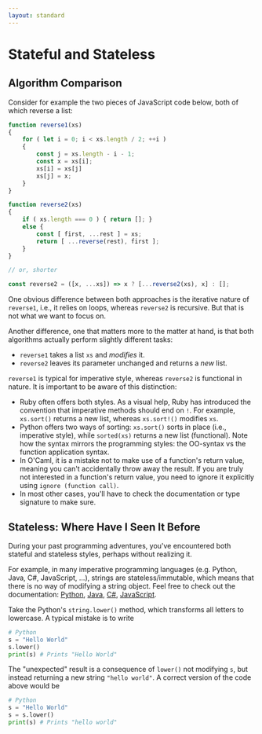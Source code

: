 ```yaml
---
layout: standard
---
```

# Stateful and Stateless

## Algorithm Comparison

Consider for example the two pieces of JavaScript code below,
both of which reverse a list:

```javascript
function reverse1(xs)
{
    for ( let i = 0; i < xs.length / 2; ++i )
    {
        const j = xs.length - i - 1;
        const x = xs[i];
        xs[i] = xs[j]
        xs[j] = x;
    }
}
```

```javascript
function reverse2(xs)
{
    if ( xs.length === 0 ) { return []; }
    else {
        const [ first, ...rest ] = xs;
        return [ ...reverse(rest), first ];
    }
}

// or, shorter

const reverse2 = ([x, ...xs]) => x ? [...reverse2(xs), x] : [];
```

One obvious difference between both approaches is
the iterative nature of `reverse1`, i.e., it relies on loops,
whereas `reverse2` is recursive. But that is not what we want to focus on.

Another difference, one that matters more to the matter at hand,
is that both algorithms actually perform slightly different tasks:

* `reverse1` takes a list `xs` and *modifies* it.
* `reverse2` leaves its parameter unchanged and returns a *new* list.

`reverse1` is typical for imperative style, whereas `reverse2` is functional in nature.
It is important to be aware of this distinction:

* Ruby often offers both styles. As a visual help, Ruby has introduced
  the convention that imperative methods should end on `!`. For example,
  `xs.sort()` returns a new list, whereas `xs.sort!()` modifies `xs`.
* Python offers two ways of sorting: `xs.sort()` sorts in place (i.e., imperative style),
  while `sorted(xs)` returns a new list (functional). Note how the syntax
  mirrors the programming styles: the OO-syntax vs the function application syntax.
* In O'Caml, it is a mistake not to make use of a function's return value, meaning
  you can't accidentally throw away the result. If you are truly not interested
  in a function's return value, you need to ignore it explicitly using `ignore (function call)`.
* In most other cases, you'll have to check the documentation or type signature to make sure.

## Stateless: Where Have I Seen It Before

During your past programming adventures, you've encountered
both stateful and stateless styles, perhaps without realizing it.

For example, in many imperative programming languages
(e.g. Python, Java, C#, JavaScript, ...), strings are stateless/immutable,
which means that there is no way of modifying a string object.
Feel free to check out the documentation:
[Python](https://docs.python.org/3/library/stdtypes.html#string-methods),
[Java](https://docs.oracle.com/javase/9/docs/api/java/lang/String.html),
[C#](https://docs.microsoft.com/en-us/dotnet/api/system.string?view=netframework-4.8#methods),
[JavaScript](https://developer.mozilla.org/en-US/docs/Web/JavaScript/Reference/Global_Objects/String).

Take the Python's `string.lower()` method, which transforms all letters
to lowercase. A typical mistake is to write

```python
# Python
s = "Hello World"
s.lower()
print(s) # Prints "Hello World"
```

The "unexpected" result is a consequence of `lower()` not modifying
`s`, but instead returning a new string `"hello world"`.
A correct version of the code above would be

```python
# Python
s = "Hello World"
s = s.lower()
print(s) # Prints "hello world"
```
